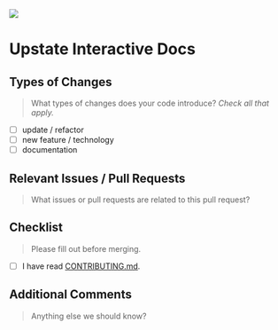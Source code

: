 <img src="https://github.com/upstateinteractive/docs/blob/master/files/sm-grad-logo.png" >

# Upstate Interactive Docs

## Types of Changes

> What types of changes does your code introduce? _Check all that apply._

- [ ] update / refactor
- [ ] new feature / technology
- [ ] documentation

## Relevant Issues / Pull Requests

> What issues or pull requests are related to this pull request?

## Checklist

> Please fill out before merging.

- [ ] I have read [CONTRIBUTING.md](https://github.com/upstateinteractive/docs/blob/master/.github/CONTRIBUTING.md).

## Additional Comments

> Anything else we should know?